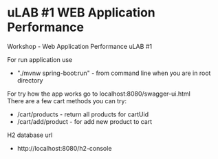 # uLAB #1 WEB Application Performance  

Workshop - Web Application Performance uLAB #1

For run application use  
* "./mvnw spring-boot:run" - from command line when you are in root directory 


For try how the app works go to localhost:8080/swagger-ui.html  
There are a few cart methods you can try: 
* /cart/products - return all products for cartUid
* /cart/add/product - for add new product to cart 


H2 database url 
* http://localhost:8080/h2-console
